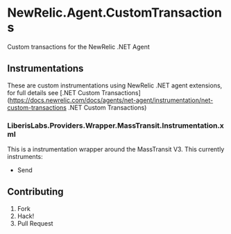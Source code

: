 # NewRelic.Agent.CustomTransactions
Custom transactions for the NewRelic .NET Agent

## Instrumentations

These are custom instrumentations using NewRelic .NET agent extensions, for full details see [.NET Custom Transactions](https://docs.newrelic.com/docs/agents/net-agent/instrumentation/net-custom-transactions .NET Custom Transactions)

### LiberisLabs.Providers.Wrapper.MassTransit.Instrumentation.xml

This is a instrumentation wrapper around the MassTransit V3. This currently instruments:
- Send


## Contributing

 1. Fork
 1. Hack!
 1. Pull Request
